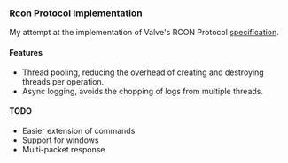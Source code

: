 ### Rcon Protocol Implementation
My attempt at the implementation of Valve's RCON Protocol [specification](https://developer.valvesoftware.com/wiki/Source_RCON_Protocol#Requests_and_Responses).

#### Features
- Thread pooling, reducing the overhead of creating and destroying threads per operation.
- Async logging, avoids the chopping of logs from multiple threads.

#### TODO
- Easier extension of commands
- Support for windows
- Multi-packet response
